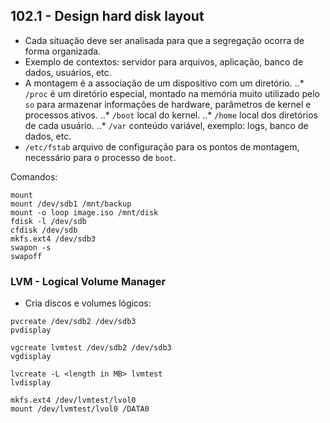 ## 102.1 - Design hard disk layout

* Cada situação deve ser analisada para que a segregação ocorra de forma organizada.
* Exemplo de contextos: servidor para arquivos, aplicação, banco de dados, usuários, etc.
* A montagem é a associação de um dispositivo com um diretório.
..* `/proc` é um diretório especial, montado na memória muito utilizado pelo `so` para armazenar informações de hardware, parâmetros de kernel e processos ativos.
..* `/boot` local do kernel.
..* `/home` local dos diretórios de cada usuário.
..* `/var` conteúdo variável, exemplo: logs, banco de dados, etc.
* `/etc/fstab` arquivo de configuração para os pontos de montagem, necessário para o processo de `boot`.

Comandos:
```
mount
mount /dev/sdb1 /mnt/backup
mount -o loop image.iso /mnt/disk
fdisk -l /dev/sdb
cfdisk /dev/sdb
mkfs.ext4 /dev/sdb3
swapon -s
swapoff
```

### LVM - Logical Volume Manager

* Cria discos e volumes lógicos:

```
pvcreate /dev/sdb2 /dev/sdb3
pvdisplay

vgcreate lvmtest /dev/sdb2 /dev/sdb3
vgdisplay

lvcreate -L <length in MB> lvmtest
lvdisplay

mkfs.ext4 /dev/lvmtest/lvol0
mount /dev/lvmtest/lvol0 /DATA0
```
